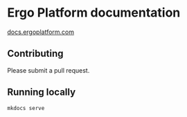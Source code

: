 Ergo Platform documentation
=======================================

[docs.ergoplatform.com](https://docs.ergoplatform.com/)

## Contributing

Please submit a pull request. 

## Running locally

```
mkdocs serve
```